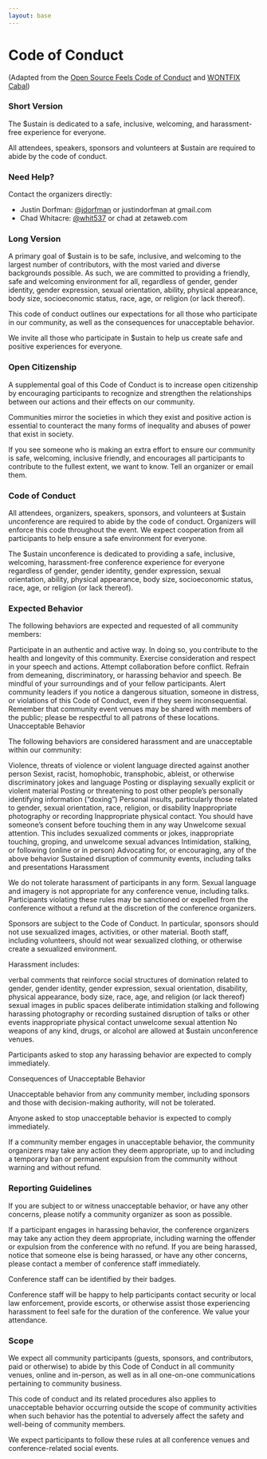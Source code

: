 ```yaml
---
layout: base
---
```

# Code of Conduct

(Adapted from the [Open Source Feels Code of Conduct](http://www.osfeels.com/conduct/) and [WONTFIX Cabal](https://maintainerati.org/code-of-conduct/))

### Short Version
The $ustain  is dedicated to a safe, inclusive, welcoming, and harassment-free  experience for everyone.

All attendees, speakers, sponsors and volunteers at $ustain  are required to abide by the code of conduct.

### Need Help?
Contact the organizers directly:

- Justin Dorfman: [@jdorfman](https://twitter.com/jdorfman) or justindorfman at gmail.com
- Chad Whitacre: [@whit537](https://twitter.com/whit537) or chad at zetaweb.com

### Long Version

A primary goal of $ustain  is to be safe, inclusive, and welcoming to the largest number of contributors, with the most varied and diverse backgrounds possible. As such, we are committed to providing a friendly, safe and welcoming environment for all, regardless of gender, gender identity, gender expression, sexual orientation, ability, physical appearance, body size, socioeconomic status, race, age, or religion (or lack thereof).

This code of conduct outlines our expectations for all those who participate in our community, as well as the consequences for unacceptable behavior.

We invite all those who participate in $ustain  to help us create safe and positive experiences for everyone.

### Open Citizenship
A supplemental goal of this Code of Conduct is to increase open citizenship by encouraging participants to recognize and strengthen the relationships between our actions and their effects on our community.

Communities mirror the societies in which they exist and positive action is essential to counteract the many forms of inequality and abuses of power that exist in society.

If you see someone who is making an extra effort to ensure our community is safe, welcoming, inclusive friendly, and encourages all participants to contribute to the fullest extent, we want to know. Tell an organizer or email them.

### Code of Conduct
All attendees, organizers, speakers, sponsors, and volunteers at $ustain unconference are required to abide by the code of conduct. Organizers will enforce this code throughout the event. We expect cooperation from all participants to help ensure a safe environment for everyone.

The $ustain unconference is dedicated to providing a safe, inclusive, welcoming, harassment-free conference experience for everyone regardless of gender, gender identity, gender expression, sexual orientation, ability, physical appearance, body size, socioeconomic status, race, age, or religion (or lack thereof).

### Expected Behavior

The following behaviors are expected and requested of all community members:

Participate in an authentic and active way. In doing so, you contribute to the health and longevity of this community.
Exercise consideration and respect in your speech and actions.
Attempt collaboration before conflict.
Refrain from demeaning, discriminatory, or harassing behavior and speech.
Be mindful of your surroundings and of your fellow participants. Alert community leaders if you notice a dangerous situation, someone in distress, or violations of this Code of Conduct, even if they seem inconsequential.
Remember that community event venues may be shared with members of the public; please be respectful to all patrons of these locations.
Unacceptable Behavior

The following behaviors are considered harassment and are unacceptable within our community:

Violence, threats of violence or violent language directed against another person
Sexist, racist, homophobic, transphobic, ableist, or otherwise discriminatory jokes and language
Posting or displaying sexually explicit or violent material
Posting or threatening to post other people’s personally identifying information (“doxing”)
Personal insults, particularly those related to gender, sexual orientation, race, religion, or disability
Inappropriate photography or recording
Inappropriate physical contact. You should have someone’s consent before touching them in any way
Unwelcome sexual attention. This includes sexualized comments or jokes, inappropriate touching, groping, and unwelcome sexual advances
Intimidation, stalking, or following (online or in person)
Advocating for, or encouraging, any of the above behavior
Sustained disruption of community events, including talks and presentations
Harassment

We do not tolerate harassment of participants in any form. Sexual language and imagery is not appropriate for any conference venue, including talks. Participants violating these rules may be sanctioned or expelled from the conference without a refund at the discretion of the conference organizers.

Sponsors are subject to the Code of Conduct. In particular, sponsors should not use sexualized images, activities, or other material. Booth staff, including volunteers, should not wear sexualized clothing, or otherwise create a sexualized environment.

Harassment includes:

verbal comments that reinforce social structures of domination related to gender, gender identity, gender expression, sexual orientation, disability, physical appearance, body size, race, age, and religion (or lack thereof)
sexual images in public spaces
deliberate intimidation
stalking and following
harassing photography or recording
sustained disruption of talks or other events
inappropriate physical contact
unwelcome sexual attention
No weapons of any kind, drugs, or alcohol are allowed at $ustain unconference venues.

Participants asked to stop any harassing behavior are expected to comply immediately.

Consequences of Unacceptable Behavior

Unacceptable behavior from any community member, including sponsors and those with decision-making authority, will not be tolerated.

Anyone asked to stop unacceptable behavior is expected to comply immediately.

If a community member engages in unacceptable behavior, the community organizers may take any action they deem appropriate, up to and including a temporary ban or permanent expulsion from the community without warning and without refund.

### Reporting Guidelines

If you are subject to or witness unacceptable behavior, or have any other concerns, please notify a community organizer as soon as possible.

If a participant engages in harassing behavior, the conference organizers may take any action they deem appropriate, including warning the offender or expulsion from the conference with no refund. If you are being harassed, notice that someone else is being harassed, or have any other concerns, please contact a member of conference staff immediately.

Conference staff can be identified by their badges.

Conference staff will be happy to help participants contact security or local law enforcement, provide escorts, or otherwise assist those experiencing harassment to feel safe for the duration of the conference. We value your attendance.

### Scope

We expect all community participants (guests, sponsors, and contributors, paid or otherwise) to abide by this Code of Conduct in all community venues, online and in-person, as well as in all one-on-one communications pertaining to community business.

This code of conduct and its related procedures also applies to unacceptable behavior occurring outside the scope of community activities when such behavior has the potential to adversely affect the safety and well-being of community members.

We expect participants to follow these rules at all conference venues and conference-related social events.
